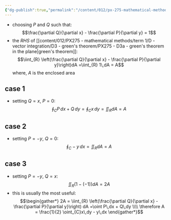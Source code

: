 ```yaml
---
{"dg-publish":true,"permalink":"/content/012/px-275-mathematical-methods/term-1/d-vector-integration/d3-green-s-theorem/px-275-d3c-application-of-green-s-theorem/","noteIcon":"1","created":"2025-08-27T13:14:15.962+01:00","updated":"2025-01-07T19:11:15.000+00:00"}
---
```


- choosing $P$ and $Q$ such that:
$$\frac{\partial Q}{\partial x} - \frac{\partial P}{\partial y} = 1$$
- the $RHS$ of [[content/012/PX275 - mathematical methods/term 1/D - vector integration/D3 - green's theorem/PX275 - D3a - green's theorem in the plane\|green's theorem]]: 
$$\iint_{R} \left(\frac{\partial Q}{\partial x} - \frac{\partial P}{\partial y}\right)dA =\iint_{R} 1\,dA = A$$
	where, $A$ is the enclosed area
## case 1
- setting $Q = x$, $P=0:$ 
$$\oint_{C} P\,dx + Q\,dy = \oint_{C} x\,dy = \iint_{R}dA= A$$ 
## case 2
- setting $P = -y$, $Q=0:$ 
$$\oint_{C} -y\,dx = \iint_{R} dA = A$$
## case 3
- setting $P=-y$, $Q=x:$ 
$$\iint_{R} (1-(-1))dA = 2A$$
- this is usually the most useful: 
$$\begin{gather*}
	2A = \iint_{R} \left(\frac{\partial Q}{\partial x} - \frac{\partial P}{\partial y}\right) dA =\oint P\,dx + Q\,dy \\\\
	\therefore A = \frac{1}{2} \oint_{C}x\,dy - y\,dx
\end{gather*}$$
